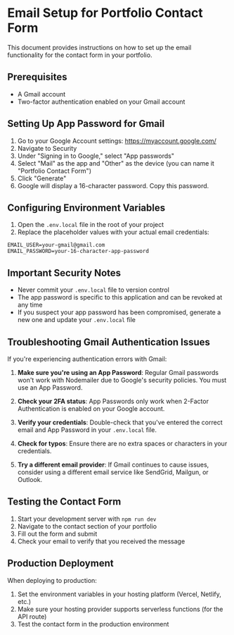 # Email Setup for Portfolio Contact Form

This document provides instructions on how to set up the email functionality for the contact form in your portfolio.

## Prerequisites

- A Gmail account
- Two-factor authentication enabled on your Gmail account

## Setting Up App Password for Gmail

1. Go to your Google Account settings: https://myaccount.google.com/
2. Navigate to Security
3. Under "Signing in to Google," select "App passwords"
4. Select "Mail" as the app and "Other" as the device (you can name it "Portfolio Contact Form")
5. Click "Generate"
6. Google will display a 16-character password. Copy this password.

## Configuring Environment Variables

1. Open the `.env.local` file in the root of your project
2. Replace the placeholder values with your actual email credentials:

```
EMAIL_USER=your-gmail@gmail.com
EMAIL_PASSWORD=your-16-character-app-password
```

## Important Security Notes

- Never commit your `.env.local` file to version control
- The app password is specific to this application and can be revoked at any time
- If you suspect your app password has been compromised, generate a new one and update your `.env.local` file

## Troubleshooting Gmail Authentication Issues

If you're experiencing authentication errors with Gmail:

1. **Make sure you're using an App Password**: Regular Gmail passwords won't work with Nodemailer due to Google's security policies. You must use an App Password.

2. **Check your 2FA status**: App Passwords only work when 2-Factor Authentication is enabled on your Google account.

3. **Verify your credentials**: Double-check that you've entered the correct email and App Password in your `.env.local` file.

4. **Check for typos**: Ensure there are no extra spaces or characters in your credentials.

5. **Try a different email provider**: If Gmail continues to cause issues, consider using a different email service like SendGrid, Mailgun, or Outlook.

## Testing the Contact Form

1. Start your development server with `npm run dev`
2. Navigate to the contact section of your portfolio
3. Fill out the form and submit
4. Check your email to verify that you received the message

## Production Deployment

When deploying to production:

1. Set the environment variables in your hosting platform (Vercel, Netlify, etc.)
2. Make sure your hosting provider supports serverless functions (for the API route)
3. Test the contact form in the production environment 